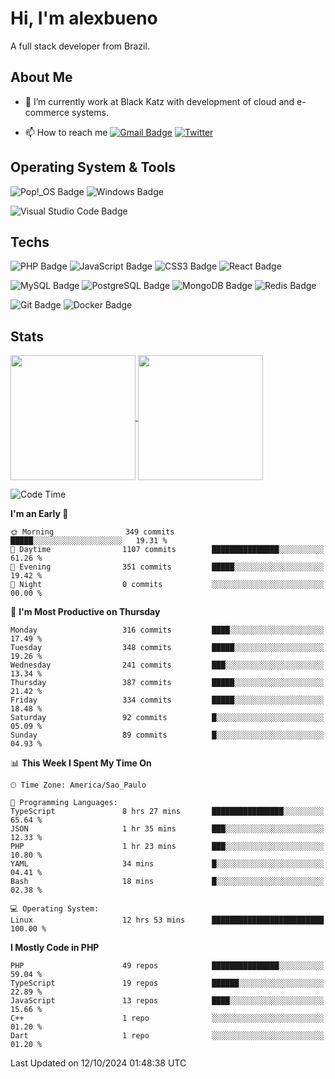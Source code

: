 # Hi, I'm alexbueno

A full stack developer from Brazil.

## About Me

- 🌱 I’m currently work at Black Katz with development of cloud and e-commerce systems.

- 📫 How to reach me [![Gmail Badge](https://img.shields.io/badge/-gmail-c14438?style=for-the-badge&logo=Gmail&logoColor=ffffff)](mailto:alexsandrofbueno@gmail.com) [![Twitter](https://img.shields.io/badge/twitter-1DA1F2.svg?style=for-the-badge&logo=twitter&logoColor=ffffff)](https://twitter.com/Alex_Bueno_7)

## Operating System & Tools

![Pop!_OS Badge](https://img.shields.io/badge/Pop!__OS-48B9C7?logo=popos&logoColor=fff&style=flat)
![Windows Badge](https://img.shields.io/badge/Windows-0078D6?logo=windows&logoColor=fff&style=flat)

![Visual Studio Code Badge](https://img.shields.io/badge/Visual%20Studio%20Code-007ACC?logo=visualstudiocode&logoColor=fff&style=flat)

## Techs

![PHP Badge](https://img.shields.io/badge/PHP-777BB4?logo=php&logoColor=fff&style=flat)
![JavaScript Badge](https://img.shields.io/badge/JavaScript-F7DF1E?logo=javascript&logoColor=000&style=flat)
![CSS3 Badge](https://img.shields.io/badge/CSS3-1572B6?logo=css3&logoColor=fff&style=flat)
![React Badge](https://img.shields.io/badge/React-61DAFB?logo=react&logoColor=000&style=flat)

![MySQL Badge](https://img.shields.io/badge/MySQL-4479A1?logo=mysql&logoColor=fff&style=flat)
![PostgreSQL Badge](https://img.shields.io/badge/PostgreSQL-4169E1?logo=postgresql&logoColor=fff&style=flat)
![MongoDB Badge](https://img.shields.io/badge/MongoDB-47A248?logo=mongodb&logoColor=fff&style=flat)
![Redis Badge](https://img.shields.io/badge/Redis-DC382D?logo=redis&logoColor=fff&style=flat)

![Git Badge](https://img.shields.io/badge/Git-F05032?logo=git&logoColor=fff&style=flat)
![Docker Badge](https://img.shields.io/badge/Docker-2496ED?logo=docker&logoColor=fff&style=flat)


## Stats

<a href="https://github.com/anuraghazra/github-readme-stats">
  <img height=200 align="center" src="https://github-readme-stats.vercel.app/api?username=alexbueno7&theme=dark" />
</a>
<a href="https://github.com/anuraghazra/convoychat">
  <img height=200 align="center" src="https://github-readme-stats.vercel.app/api/top-langs?username=alexbueno7&layout=compact&langs_count=8&card_width=320&theme=dark" />
</a>

<!--START_SECTION:waka-->
![Code Time](http://img.shields.io/badge/Code%20Time-1%2C156%20hrs%209%20mins-blue)

**I'm an Early 🐤** 

```text
🌞 Morning                349 commits         █████░░░░░░░░░░░░░░░░░░░░   19.31 % 
🌆 Daytime                1107 commits        ███████████████░░░░░░░░░░   61.26 % 
🌃 Evening                351 commits         █████░░░░░░░░░░░░░░░░░░░░   19.42 % 
🌙 Night                  0 commits           ░░░░░░░░░░░░░░░░░░░░░░░░░   00.00 % 
```
📅 **I'm Most Productive on Thursday** 

```text
Monday                   316 commits         ████░░░░░░░░░░░░░░░░░░░░░   17.49 % 
Tuesday                  348 commits         █████░░░░░░░░░░░░░░░░░░░░   19.26 % 
Wednesday                241 commits         ███░░░░░░░░░░░░░░░░░░░░░░   13.34 % 
Thursday                 387 commits         █████░░░░░░░░░░░░░░░░░░░░   21.42 % 
Friday                   334 commits         █████░░░░░░░░░░░░░░░░░░░░   18.48 % 
Saturday                 92 commits          █░░░░░░░░░░░░░░░░░░░░░░░░   05.09 % 
Sunday                   89 commits          █░░░░░░░░░░░░░░░░░░░░░░░░   04.93 % 
```


📊 **This Week I Spent My Time On** 

```text
🕑︎ Time Zone: America/Sao_Paulo

💬 Programming Languages: 
TypeScript               8 hrs 27 mins       ████████████████░░░░░░░░░   65.64 % 
JSON                     1 hr 35 mins        ███░░░░░░░░░░░░░░░░░░░░░░   12.33 % 
PHP                      1 hr 23 mins        ███░░░░░░░░░░░░░░░░░░░░░░   10.80 % 
YAML                     34 mins             █░░░░░░░░░░░░░░░░░░░░░░░░   04.41 % 
Bash                     18 mins             █░░░░░░░░░░░░░░░░░░░░░░░░   02.38 % 

💻 Operating System: 
Linux                    12 hrs 53 mins      █████████████████████████   100.00 % 
```

**I Mostly Code in PHP** 

```text
PHP                      49 repos            ███████████████░░░░░░░░░░   59.04 % 
TypeScript               19 repos            ██████░░░░░░░░░░░░░░░░░░░   22.89 % 
JavaScript               13 repos            ████░░░░░░░░░░░░░░░░░░░░░   15.66 % 
C++                      1 repo              ░░░░░░░░░░░░░░░░░░░░░░░░░   01.20 % 
Dart                     1 repo              ░░░░░░░░░░░░░░░░░░░░░░░░░   01.20 % 
```




 Last Updated on 12/10/2024 01:48:38 UTC
<!--END_SECTION:waka-->
